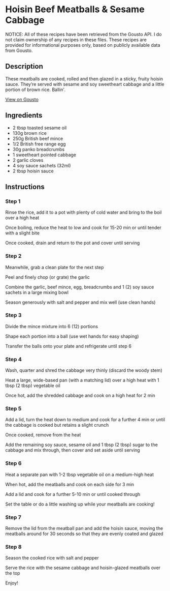# Hoisin Beef Meatballs & Sesame Cabbage

NOTICE: All of these recipes have been retrieved from the Gousto API. I do not claim ownership of any recipes in these files. These recipes are provided for informational purposes only, based on publicly available data from Gousto.

## Description

These meatballs are cooked, rolled and then glazed in a sticky, fruity hoisin sauce. They’re served with sesame and soy sweetheart cabbage and a little portion of brown rice. Ballin'.

[View on Gousto](https://www.gousto.co.uk/recipes/cookbook/hoisin-beef-meatballs-sesame-cabbage)

## Ingredients

- 2 tbsp toasted sesame oil 
- 130g brown rice 
- 250g British beef mince
- 1/2 British free range egg 
- 30g panko breadcrumbs
- 1 sweetheart pointed cabbage
- 2 garlic cloves
- 4 soy sauce sachets (32ml)
- 2 tbsp hoisin sauce 

## Instructions


### Step 1

Rinse the rice, add it to a pot with plenty of cold water and bring to the boil over a high heat


Once boiling, reduce the heat to low and cook for 15-20 min or until tender with a slight bite


Once cooked, drain and return to the pot and cover until serving


### Step 2

Meanwhile, grab a clean plate for the next step


Peel and finely chop (or grate) the garlic


Combine the garlic, beef mince, egg, breadcrumbs and 1<span class="text-danger"> (2)</span> soy sauce sachets in a large mixing bowl&nbsp;


Season generously with salt and pepper and mix well (use clean hands)&nbsp;


### Step 3

Divide the mince mixture into 6 <span class="text-danger">(12)</span> portions


Shape each portion into a ball (use wet hands for easy shaping)


Transfer the balls onto your plate and refrigerate until step 6


### Step 4

Wash, quarter and shred the cabbage very thinly (discard the woody stem)


Heat a large, wide-based pan (with a matching lid) over a high heat with 1 tbsp <span class="text-danger">(2 tbsp)</span> vegetable oil


Once hot, add the shredded cabbage and cook on a high heat for 2 min


### Step 5

Add a lid, turn the heat down to medium and cook for a further 4 min or until the cabbage is cooked but retains a slight crunch


Once cooked, remove from the heat


Add the remaining soy sauce, sesame oil and 1 tbsp <span class="text-danger">(2 tbsp)</span> sugar to the cabbage and mix through, then cover and set aside until serving&nbsp;


### Step 6

Heat a separate pan with 1-2 tbsp vegetable oil on a medium-high heat


When hot, add the meatballs and cook on each side for 3 min


Add a lid and cook for a further 5-10 min or until cooked through


Set the table or do a little washing up while your meatballs are cooking!


### Step 7

Remove the lid from the meatball pan and add the hoisin sauce, moving the meatballs around for 30 seconds so that they are evenly coated and glazed

### Step 8

Season the cooked rice with salt and pepper


Serve the rice with the sesame cabbage and hoisin-glazed meatballs over the top


Enjoy!

